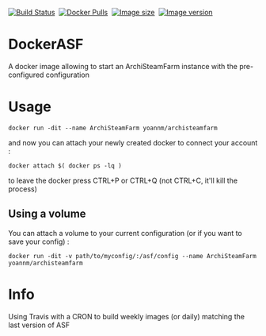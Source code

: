 [![Build Status](https://travis-ci.org/YoannMa/DockerASF.svg?branch=master)](https://travis-ci.org/YoannMa/DockerASF)&nbsp;
[![Docker Pulls](https://img.shields.io/docker/pulls/yoannm/archisteamfarm.svg)](https://hub.docker.com/r/yoannm/archisteamfarm/)&nbsp;
[![Image size](https://images.microbadger.com/badges/image/yoannm/archisteamfarm.svg)](https://hub.docker.com/r/yoannm/archisteamfarm/tags/)&nbsp;
[![Image version](https://images.microbadger.com/badges/version/yoannm/archisteamfarm.svg)](https://hub.docker.com/r/yoannm/archisteamfarm/tags/)

# DockerASF

A docker image allowing to start an ArchiSteamFarm instance with the pre-configured configuration

# Usage

`docker run -dit --name ArchiSteamFarm yoannm/archisteamfarm`

and now you can attach your newly created docker to connect your account :

`docker attach $( docker ps -lq )`

to leave the docker press CTRL+P or CTRL+Q (not CTRL+C, it'll kill the process)

## Using a volume

You can attach a volume to your current configuration (or if you want to save your config) :

`docker run -dit -v path/to/myconfig/:/asf/config --name ArchiSteamFarm yoannm/archisteamfarm`

# Info

Using Travis with a CRON to build weekly images (or daily) matching the last version of ASF